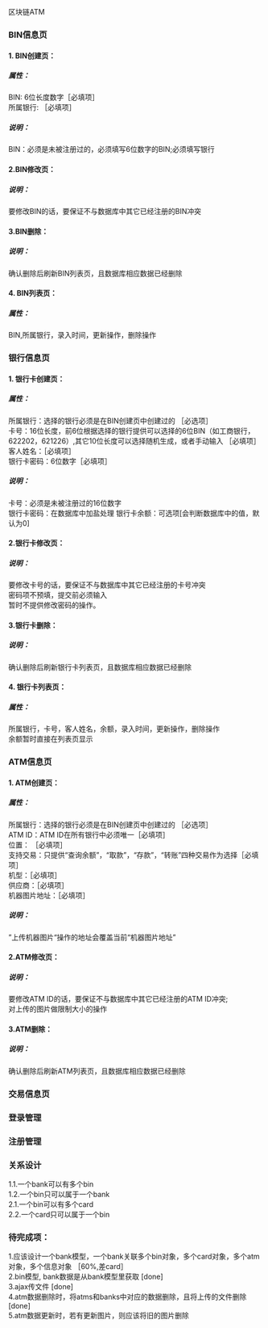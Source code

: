 区块链ATM

### BIN信息页
#### 1. BIN创建页：
##### 属性： 
BIN: 6位长度数字［必填项］  
所属银行: ［必填项］  
##### 说明：
BIN：必须是未被注册过的，必须填写6位数字的BIN;必须填写银行
#### 2.BIN修改页：
##### 说明：
要修改BIN的话，要保证不与数据库中其它已经注册的BIN冲突
#### 3.BIN删除：
##### 说明：
确认删除后刷新BIN列表页，且数据库相应数据已经删除
#### 4. BIN列表页：
##### 属性：
BIN,所属银行，录入时间，更新操作，删除操作


### 银行信息页
#### 1. 银行卡创建页：
##### 属性：
所属银行：选择的银行必须是在BIN创建页中创建过的 ［必选项］  
卡号：16位长度，前6位根据选择的银行提供可以选择的6位BIN（如工商银行，622202，621226）,其它10位长度可以选择随机生成，或者手动输入 ［必填项］  
客人姓名：［必填项］  
银行卡密码：6位数字［必填项］  
##### 说明：
卡号：必须是未被注册过的16位数字  
银行卡密码：在数据库中加盐处理
银行卡余额：可选项[会判断数据库中的值，默认为0]  
#### 2.银行卡修改页：
##### 说明：
要修改卡号的话，要保证不与数据库中其它已经注册的卡号冲突  
密码项不预填，提交前必须输入  
暂时不提供修改密码的操作。
#### 3.银行卡删除：
##### 说明：
确认删除后刷新银行卡列表页，且数据库相应数据已经删除
#### 4. 银行卡列表页：
##### 属性：
所属银行，卡号，客人姓名，余额，录入时间，更新操作，删除操作  
余额暂时直接在列表页显示

### ATM信息页
#### 1. ATM创建页：
##### 属性：
所属银行：选择的银行必须是在BIN创建页中创建过的 ［必选项］  
ATM ID：ATM ID在所有银行中必须唯一［必填项］  
位置： ［必填项］  
支持交易：只提供“查询余额”，“取款”，“存款”，“转账”四种交易作为选择［必填项］  
机型：［必填项］  
供应商：［必填项］  
机器图片地址：［必填项］
##### 说明：
”上传机器图片“操作的地址会覆盖当前“机器图片地址”

#### 2.ATM修改页：
##### 说明：
要修改ATM ID的话，要保证不与数据库中其它已经注册的ATM ID冲突;  
对上传的图片做限制大小的操作

#### 3.ATM删除：
##### 说明：
确认删除后刷新ATM列表页，且数据库相应数据已经删除

### 交易信息页



### 登录管理



### 注册管理


### 关系设计
1.1.一个bank可以有多个bin  
1.2.一个bin只可以属于一个bank  
2.1.一个bin可以有多个card  
2.2.一个card只可以属于一个bin

### 待完成项：
1.应该设计一个bank模型，一个bank关联多个bin对象，多个card对象，多个atm对象，多个信息对象 ［60%,差card］  
2.bin模型, bank数据是从bank模型里获取 [done]  
3.ajax传文件 [done]  
4.atm数据删除时，将atms和banks中对应的数据删除，且将上传的文件删除 [done]  
5.atm数据更新时，若有更新图片，则应该将旧的图片删除 

